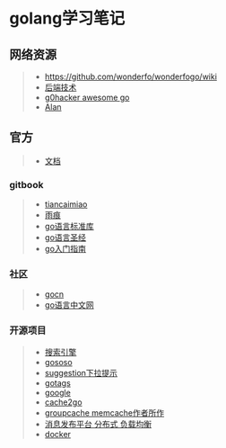 # golang学习笔记

## 网络资源
> - https://github.com/wonderfo/wonderfogo/wiki
> - [后端技术](https://timyang.net/programming/c-erlang-java-performance/)
> - [g0hacker awesome go](https://github.com/g0hacker)
> - [Alan](https://github.com/adonovan)

## 官方
> * [文档](https://godoc.org/)

### gitbook
> * [tiancaimiao](https://tiancaiamao.gitbooks.io/go-internals/content/zh/)
> * [雨痕](https://github.com/qyuhen/book)
> * [go语言标准库](https://qianlonggit.gitbooks.io/the-golang-standard-library-by-example/content/)
> * [go语言圣经](https://muicoder.github.io/gopl-zh/index.html)
> * [go入门指南](https://github.com/Unknwon/the-way-to-go_ZH_CN)

### 社区
> * [gocn](https://gocn.io/)
> * [go语言中文网](http://studygolang.com/)

### 开源项目
> * [搜索引擎](http://studygolang.com/articles/4557)
> * [gososo](https://github.com/zl-leaf/gososo)
> * [suggestion下拉提示](https://github.com/wklken/suggestion)
> * [gotags](https://github.com/jstemmer/gotags)
> * [google](https://github.com/google)
> * [cache2go](https://github.com/muesli/cache2go)
> * [groupcache memcache作者所作](https://github.com/golang/groupcache)
> * [消息发布平台 分布式 负载均衡](https://github.com/nsqio/nsq)
> * [docker](https://github.com/docker/docker)
